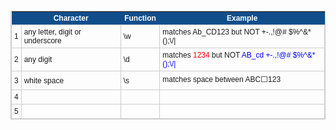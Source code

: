 <style type="text/css">
	table.tableizer-table {
		font-size: 12px;
		border: 1px solid #CCC; 
		font-family: Helvetica, Arial, sans-serif;
	} 
	.tableizer-table td {
		padding: 4px;
		margin: 3px;
		border: 1px solid #CCC;
	}
	.tableizer-table th {
		background-color: #104E8B; 
		color: #FFF;
		font-weight: bold;
	}
</style>
<table class="tableizer-table">
<thead><tr class="tableizer-firstrow"><th></th><th>Character</th><th>Function</th><th>Example</th></tr></thead><tbody>
 <tr><td>1</td><td>any letter, digit or underscore</td><td>\w</td><td>matches Ab_CD123 but NOT +-.,!@# $%^&*();\/|</td></tr>
 <tr><td>2</td><td>any digit</td><td>\d</td><td>matches <span style="color:red;">1234</span> but NOT <span style="color:blue;">AB_cd +-.,!@# $%^&*();\/|</span></td></tr>
 <tr><td>3</td><td>white space</td><td>\s</td><td>matches space between ABC⬜123</td></tr>
 <tr><td>4</td><td>&nbsp;</td><td>&nbsp;</td><td>&nbsp;</td></tr>
 <tr><td>5</td><td>&nbsp;</td><td>&nbsp;</td><td></td></tr>
</tbody></table>